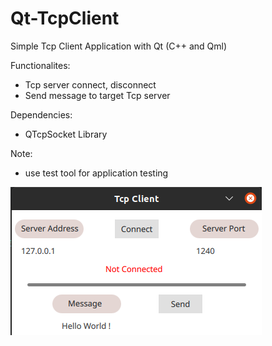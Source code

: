 # Qt-TcpClient
Simple Tcp Client Application with Qt (C++ and Qml)

Functionalites:
* Tcp server connect, disconnect
* Send message to target Tcp server

Dependencies: 
* QTcpSocket Library

Note: 
* use test tool for application testing


![p lot](./Qt-TcpClient/app.png)
